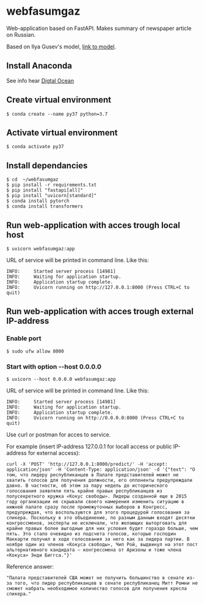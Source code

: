 # webfasumgaz
Web-application based on FastAPI. Makes summary of newspaper article on Russian. 

Based on Ilya Gusev's model, [link to model](https://huggingface.co/IlyaGusev/rugpt3medium_sum_gazeta).

## Install Anaconda
See info hear [Digtal Ocean](https://www.digitalocean.com/community/tutorials/how-to-install-the-anaconda-python-distribution-on-ubuntu-20-04)

## Create virtual environment
```
$ conda create --name py37 python=3.7
```

## Activate virtual environment
```
$ conda activate py37
```

## Install dependancies
```
$ cd  ~/webfasumgaz
$ pip install -r requirements.txt
$ pip install "fastapi[all]"
$ pip install "uvicorn[standard]"
$ conda install pytorch
$ conda install transformers

```

## Run web-application with acces trough local host
```
$ uvicorn webfasumgaz:app
```
URL of service will be printed in command line. Like this:
```
INFO:     Started server process [14981]
INFO:     Waiting for application startup.
INFO:     Application startup complete.
INFO:     Uvicorn running on http://127.0.0.1:8000 (Press CTRL+C to quit)
```

## Run web-application with acces trough external IP-address
### Enable port
```
$ sudo ufw allow 8000
```
### Start with option --host 0.0.0.0
```
$ uvicorn --host 0.0.0.0 webfasumgaz:app
```

URL of service will be printed in command line. Like this:
```
INFO:     Started server process [14981]
INFO:     Waiting for application startup.
INFO:     Application startup complete.
INFO:     Uvicorn running on http://0.0.0.0:8000 (Press CTRL+C to quit)
```
Use curl or postman for acces to service.

For example (insert IP-address 127.0.0.1 for locall access or public IP-address for external access):
```
curl -X 'POST' 'http://127.0.0.1:8000/predict/' -H 'accept: application/json' -H 'Content-Type: application/json' -d '{"text": "О том, что лидеру республиканцев в Палате представителей может не хватить голосов для получения должности, его оппоненты предупреждали давно. В частности, об этом за пару недель до исторического голосования заявляли пять крайне правых республиканцев из полусекретного кружка «Кокус свободы». Лидеры созданной еще в 2015 году организации не скрывали своего намерения изменить ситуацию в нижней палате сразу после промежуточных выборов в Конгресс, предупреждая, что воспользуются для этого процедурой голосования за спикера. Поскольку в это объединение, по разным данным входят десятки конгрессменов, эксперты не исключали, что желающих выторговать для крайне правых более выгодные для них условия будет гораздо больше, чем пять. Это стало очевидно из подсчета голосов, которые господин Маккарти получил в ходе голосования за него как за лидера партии. В ноябре один из членов «Кокуса свободы», Чип Рой, выдвинул на этот пост альтернативного кандидата — конгрессмена от Аризоны и тоже члена «Кокуса» Энди Биггса."}'
```
Reference answer:
```
"Палата представителей США может не получить большинство в сенате из-за того, что лидер республиканцев в сенате республиканец Митт Ромни не сможет набрать необходимое количество голосов для получения кресла спикера."
```
